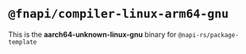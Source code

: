 # `@fnapi/compiler-linux-arm64-gnu`

This is the **aarch64-unknown-linux-gnu** binary for `@napi-rs/package-template`
